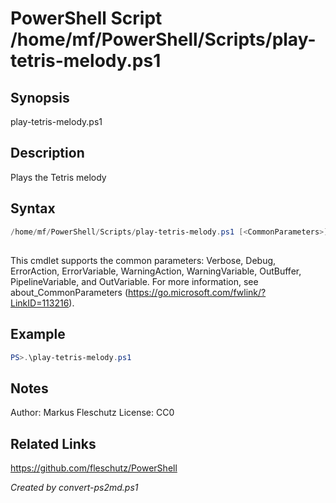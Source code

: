 # PowerShell Script /home/mf/PowerShell/Scripts/play-tetris-melody.ps1

## Synopsis
play-tetris-melody.ps1

## Description
Plays the Tetris melody

## Syntax
```powershell
/home/mf/PowerShell/Scripts/play-tetris-melody.ps1 [<CommonParameters>]
```
## <CommonParameters>
This cmdlet supports the common parameters: Verbose, Debug, ErrorAction, ErrorVariable, WarningAction, WarningVariable, OutBuffer, PipelineVariable, and OutVariable. For more information, see about_CommonParameters (https://go.microsoft.com/fwlink/?LinkID=113216).

## Example
```powershell
PS>.\play-tetris-melody.ps1
```


## Notes
Author:  Markus Fleschutz
License: CC0

## Related Links
https://github.com/fleschutz/PowerShell

*Created by convert-ps2md.ps1*

